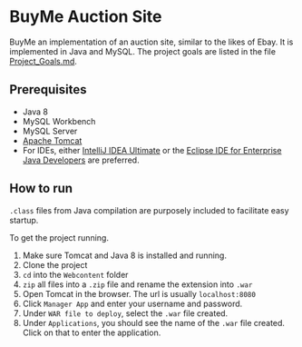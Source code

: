 # BuyMe Auction Site

BuyMe an implementation of an auction site, similar to the likes of Ebay.
It is implemented in Java and MySQL.
The project goals are listed in the file [Project_Goals.md](Project_Goals.md).

## Prerequisites
* Java 8
* MySQL Workbench
* MySQL Server
* [Apache Tomcat](https://tomcat.apache.org/)
* For IDEs, either [IntelliJ IDEA Ultimate](https://www.jetbrains.com/idea/) or the [Eclipse IDE for Enterprise Java Developers](https://www.eclipse.org/downloads/packages/release/2019-12/r/eclipse-ide-enterprise-java-developers) are preferred. 

## How to run

`.class` files from Java compilation are purposely included to facilitate easy startup.

To get the project running.
1. Make sure Tomcat and Java 8 is installed and running.
2. Clone the project
3. `cd` into the `Webcontent` folder
4. `zip` all files into a `.zip` file and rename the extension into `.war`
5. Open Tomcat in the browser. The url is usually `localhost:8080`
6. Click `Manager App` and enter your username and password.
7. Under `WAR file to deploy`, select the `.war` file created.
8. Under `Applications`, you should see the name of the `.war` file created. Click on that to enter the application.
